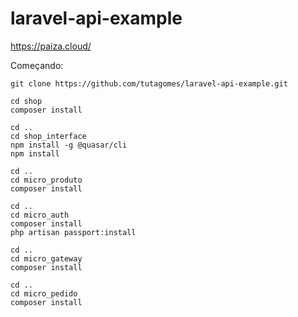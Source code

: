 # laravel-api-example


https://paiza.cloud/

Começando:

```
git clone https://github.com/tutagomes/laravel-api-example.git

```

``` 
cd shop
composer install

cd ..
cd shop_interface
npm install -g @quasar/cli
npm install

cd ..
cd micro_produto
composer install

cd ..
cd micro_auth
composer install
php artisan passport:install

cd ..
cd micro_gateway
composer install

cd ..
cd micro_pedido
composer install

```